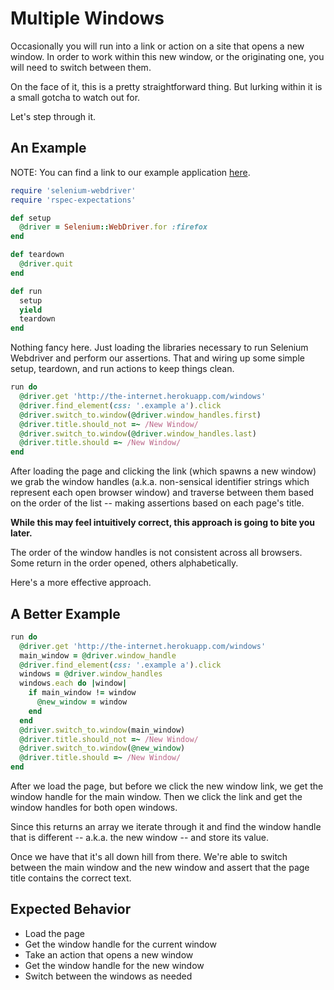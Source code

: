 # Multiple Windows

Occasionally you will run into a link or action on a site that opens a new window. In order to work within this new window, or the originating one, you will need to switch between them.

On the face of it, this is a pretty straightforward thing. But lurking within it is a small gotcha to watch out for.

Let's step through it.

## An Example

NOTE: You can find a link to our example application [here](http://the-internet.herokuapp.com/windows).

```ruby
require 'selenium-webdriver'
require 'rspec-expectations'

def setup
  @driver = Selenium::WebDriver.for :firefox
end

def teardown
  @driver.quit
end

def run
  setup
  yield
  teardown
end
```

Nothing fancy here. Just loading the libraries necessary to run Selenium Webdriver and perform our assertions. That and wiring up some simple setup, teardown, and run actions to keep things clean.


```ruby
run do
  @driver.get 'http://the-internet.herokuapp.com/windows'
  @driver.find_element(css: '.example a').click
  @driver.switch_to.window(@driver.window_handles.first)
  @driver.title.should_not =~ /New Window/
  @driver.switch_to.window(@driver.window_handles.last)
  @driver.title.should =~ /New Window/
end
```

After loading the page and clicking the link (which spawns a new window) we grab the window handles (a.k.a. non-sensical identifier strings which represent each open browser window) and traverse between them based on the order of the list -- making assertions based on each page's title.

__While this may feel intuitively correct, this approach is going to bite you later.__

The order of the window handles is not consistent across all browsers. Some return in the order opened, others alphabetically.

Here's a more effective approach.


## A Better Example

```ruby
run do
  @driver.get 'http://the-internet.herokuapp.com/windows'
  main_window = @driver.window_handle
  @driver.find_element(css: '.example a').click
  windows = @driver.window_handles
  windows.each do |window|
    if main_window != window
      @new_window = window
    end
  end
  @driver.switch_to.window(main_window)
  @driver.title.should_not =~ /New Window/
  @driver.switch_to.window(@new_window)
  @driver.title.should =~ /New Window/
end
```

After we load the page, but before we click the new window link, we get the window handle for the main window. Then we click the link and get the window handles for both open windows.

Since this returns an array we iterate through it and find the window handle that is different -- a.k.a. the new window -- and store its value.

Once we have that it's all down hill from there. We're able to switch between the main window and the new window and assert that the page title contains the correct text.


## Expected Behavior

+ Load the page
+ Get the window handle for the current window
+ Take an action that opens a new window
+ Get the window handle for the new window
+ Switch between the windows as needed
